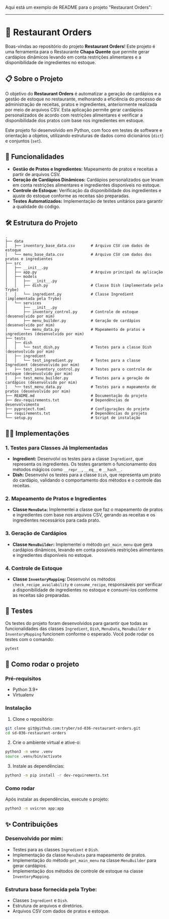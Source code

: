 Aqui está um exemplo de README para o projeto "Restaurant Orders":

---

# 🍝 Restaurant Orders

Boas-vindas ao repositório do projeto **Restaurant Orders**! Este projeto é uma ferramenta para o Restaurante **Chapa Quente** que permite gerar cardápios dinâmicos levando em conta restrições alimentares e a disponibilidade de ingredientes no estoque.

## 📋 Sobre o Projeto

O objetivo do **Restaurant Orders** é automatizar a geração de cardápios e a gestão de estoque no restaurante, melhorando a eficiência do processo de administração de receitas, pratos e ingredientes, anteriormente realizada por meio de arquivos CSV. Esta aplicação permite gerar cardápios personalizados de acordo com restrições alimentares e verificar a disponibilidade dos pratos com base nos ingredientes em estoque.

Este projeto foi desenvolvido em Python, com foco em testes de software e orientação a objetos, utilizando estruturas de dados como dicionários (`dict`) e conjuntos (`set`).

## 🚀 Funcionalidades

- **Gestão de Pratos e Ingredientes:** Mapeamento de pratos e receitas a partir de arquivos CSV.
- **Geração de Cardápios Dinâmicos:** Cardápios personalizados que levam em conta restrições alimentares e ingredientes disponíveis no estoque.
- **Controle de Estoque:** Verificação da disponibilidade dos ingredientes e ajuste do estoque conforme as receitas são preparadas.
- **Testes Automatizados:** Implementação de testes unitários para garantir a qualidade do código.

## 🛠️ Estrutura do Projeto

```
.
├── data
│   ├── inventory_base_data.csv       # Arquivo CSV com dados de estoque
│   └── menu_base_data.csv            # Arquivo CSV com dados dos pratos e ingredientes
├── src
│   ├── __init__.py
│   ├── app.py                        # Arquivo principal da aplicação
│   ├── models
│   │   ├── __init__.py
│   │   ├── dish.py                   # Classe Dish (implementada pela Trybe)
│   │   └── ingredient.py             # Classe Ingredient (implementada pela Trybe)
│   └── services
│       ├── __init__.py
│       ├── inventory_control.py      # Controle de estoque (desenvolvido por mim)
│       ├── menu_builder.py           # Geração de cardápios (desenvolvido por mim)
│       └── menu_data.py              # Mapeamento de pratos e ingredientes (desenvolvido por mim)
├── tests
│   ├── dish
│   │   └── test_dish.py              # Testes para a classe Dish (desenvolvido por mim)
│   ├── ingredient
│   │   └── test_ingredient.py        # Testes para a classe Ingredient (desenvolvido por mim)
│   ├── test_inventory_control.py     # Testes para o controle de estoque (desenvolvido por mim)
│   ├── test_menu_builder.py          # Testes para a geração de cardápios (desenvolvido por mim)
│   └── test_menu_data.py             # Testes para o mapeamento de pratos (desenvolvido por mim)
├── README.md                         # Documentação do projeto
├── dev-requirements.txt              # Dependências de desenvolvimento
├── pyproject.toml                    # Configurações do projeto
├── requirements.txt                  # Dependências do projeto
└── setup.py                          # Script de instalação
```

## 🧑‍💻 Implementações

### 1. Testes para Classes Já Implementadas
- **Ingredient:** Desenvolvi os testes para a classe `Ingredient`, que representa os ingredientes. Os testes garantem o funcionamento dos métodos mágicos como `__repr__`, `__eq__` e `__hash__`.
- **Dish:** Desenvolvi os testes para a classe `Dish`, que representa um prato do cardápio, validando o comportamento dos métodos e o controle das receitas.

### 2. Mapeamento de Pratos e Ingredientes
- **Classe `MenuData`:** Implementei a classe que faz o mapeamento de pratos e ingredientes com base nos arquivos CSV, gerando as receitas e os ingredientes necessários para cada prato.

### 3. Geração de Cardápios
- **Classe `MenuBuilder`:** Implementei o método `get_main_menu` que gera cardápios dinâmicos, levando em conta possíveis restrições alimentares e ingredientes disponíveis no estoque.

### 4. Controle de Estoque
- **Classe `InventoryMapping`:** Desenvolvi os métodos `check_recipe_availability` e `consume_recipe`, responsáveis por verificar a disponibilidade de ingredientes no estoque e consumi-los conforme as receitas são preparadas.

## 🧪 Testes

Os testes do projeto foram desenvolvidos para garantir que todas as funcionalidades das classes `Ingredient`, `Dish`, `MenuData`, `MenuBuilder` e `InventoryMapping` funcionem conforme o esperado. Você pode rodar os testes com o comando:

```bash
pytest
```

## 📝 Como rodar o projeto

### Pré-requisitos

- Python 3.9+
- Virtualenv

### Instalação

1. Clone o repositório:

```bash
git clone git@github.com:tryber/sd-036-restaurant-orders.git
cd sd-036-restaurant-orders
```

2. Crie o ambiente virtual e ative-o:

```bash
python3 -m venv .venv
source .venv/bin/activate
```

3. Instale as dependências:

```bash
python3 -m pip install -r dev-requirements.txt
```

### Como rodar

Após instalar as dependências, execute o projeto:

```bash
python3 -m uvicron app:app
```

## ✨ Contribuições

### Desenvolvido por mim:
- Testes para as classes `Ingredient` e `Dish`.
- Implementação da classe `MenuData` para mapeamento de pratos.
- Implementação do método `get_main_menu` na classe `MenuBuilder` para gerar cardápios.
- Implementação dos métodos de controle de estoque na classe `InventoryMapping`.

### Estrutura base fornecida pela Trybe:
- Classes `Ingredient` e `Dish`.
- Estrutura de arquivos e diretórios.
- Arquivos CSV com dados de pratos e estoque.